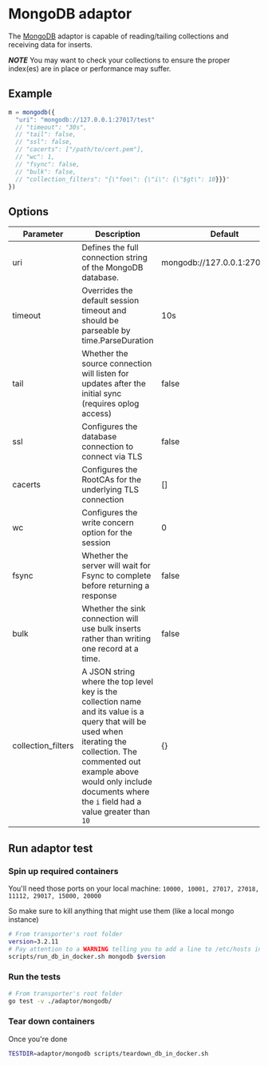 # MongoDB adaptor

The [MongoDB](https://www.mongodb.com/) adaptor is capable of reading/tailing collections and receiving data for inserts.

***NOTE*** You may want to check your collections to ensure the proper index(es) are in place or performance may suffer.

## Example

```javascript
m = mongodb({
  "uri": "mongodb://127.0.0.1:27017/test"
  // "timeout": "30s",
  // "tail": false,
  // "ssl": false,
  // "cacerts": ["/path/to/cert.pem"],
  // "wc": 1,
  // "fsync": false,
  // "bulk": false,
  // "collection_filters": "{\"foo\": {\"i\": {\"$gt\": 10}}}"
})
```

## Options

| Parameter          | Description                                                  | Default                        |
| ------------------ | ------------------------------------------------------------ | ------------------------------ |
| uri                | Defines the full connection string of the MongoDB database.  | mongodb://127.0.0.1:27017/test |
| timeout            | Overrides the default session timeout and should be parseable by time.ParseDuration | 10s                            |
| tail               | Whether the source connection will listen for updates after the initial sync (requires oplog access) | false                          |
| ssl                | Configures the database connection to connect via TLS        | false                          |
| cacerts            | Configures the RootCAs for the underlying TLS connection     | []                             |
| wc                 | Configures the write concern option for the session          | 0                              |
| fsync              | Whether the server will wait for Fsync to complete before returning a response | false                          |
| bulk               | Whether the sink connection will use bulk inserts rather than writing one record at a time. | false                          |
| collection_filters | A JSON string where the top level key is the collection name and its value  is a query that will be used when iterating the collection. The commented out example above  would only  include documents where the `i` field had a value greater than `10` | {}                             |

## Run adaptor test

### Spin up required containers

You'll need those ports on your local machine: `10000, 10001, 27017, 27018, 11112, 29017, 15000, 20000`

So make sure to kill anything that might use them (like a local mongo instance)

```sh
# From transporter's root folder
version=3.2.11
# Pay attention to a WARNING telling you to add a line to /etc/hosts in the following command
scripts/run_db_in_docker.sh mongodb $version
```

### Run the tests

```sh
# From transporter's root folder
go test -v ./adaptor/mongodb/
```

### Tear down containers

Once you're done

```sh
TESTDIR=adaptor/mongodb scripts/teardown_db_in_docker.sh
```
